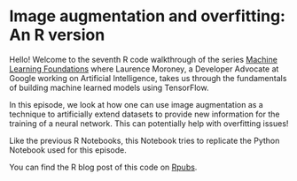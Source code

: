 # Image augmentation and overfitting: An R version

Hello! Welcome to the seventh R code walkthrough of the series [Machine Learning Foundations](https://www.youtube.com/watch?v=_Z9TRANg4c0&list=PLOU2XLYxmsII9mzQ-Xxug4l2o04JBrkLV) where Laurence Moroney, a Developer Advocate at Google working on Artificial Intelligence, takes us through the fundamentals of building machine learned models using TensorFlow.

In this episode, we look at how one can use image augmentation as a technique to artificially extend datasets to provide new information for the training of a neural network. This can potentially help with overfitting issues!

Like the previous R Notebooks, this Notebook tries to replicate the Python Notebook used for this episode.

You can find the R blog post of this code on [Rpubs](https://rpubs.com/eR_ic/mlr_7).
 
